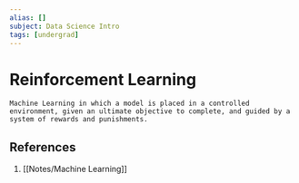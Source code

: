 ```yaml
---
alias: []
subject: Data Science Intro
tags: [undergrad]
---
```

# Reinforcement Learning


```ad-note
Machine Learning in which a model is placed in a controlled environment, given an ultimate objective to complete, and guided by a system of rewards and punishments.
```

## References
1. [[Notes/Machine Learning]]